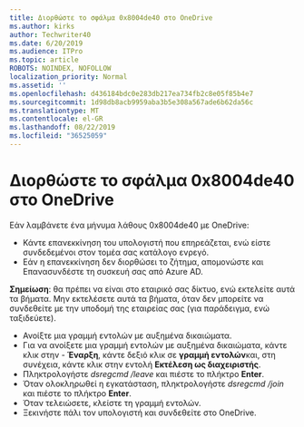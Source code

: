 ```yaml
---
title: Διορθώστε το σφάλμα 0x8004de40 στο OneDrive
ms.author: kirks
author: Techwriter40
ms.date: 6/20/2019
ms.audience: ITPro
ms.topic: article
ROBOTS: NOINDEX, NOFOLLOW
localization_priority: Normal
ms.assetid: ''
ms.openlocfilehash: d436184bdc0e283db217ea734fb2c8e05f85b4e7
ms.sourcegitcommit: 1d98db8acb9959aba3b5e308a567ade6b62da56c
ms.translationtype: MT
ms.contentlocale: el-GR
ms.lasthandoff: 08/22/2019
ms.locfileid: "36525059"
---
```

# <a name="fix-0x8004de40-error-in-onedrive"></a>Διορθώστε το σφάλμα 0x8004de40 στο OneDrive

Εάν λαμβάνετε ένα μήνυμα λάθους 0x8004de40 με OneDrive:

- Κάντε επανεκκίνηση του υπολογιστή που επηρεάζεται, ενώ είστε συνδεδεμένοι στον τομέα σας κατάλογο ενρεγό.
- Εάν η επανεκκίνηση δεν διορθώσει το ζήτημα, απομονώστε και Επανασυνδέστε τη συσκευή σας από Azure AD. 

**Σημείωση**: θα πρέπει να είναι στο εταιρικό σας δίκτυο, ενώ εκτελείτε αυτά τα βήματα. Μην εκτελέσετε αυτά τα βήματα, όταν δεν μπορείτε να συνδεθείτε με την υποδομή της εταιρείας σας (για παράδειγμα, ενώ ταξιδεύετε). 

- Ανοίξτε μια γραμμή εντολών με αυξημένα δικαιώματα. 
- Για να ανοίξετε μια γραμμή εντολών με αυξημένα δικαιώματα, κάντε κλικ στην - **Έναρξη**, κάντε δεξιό κλικ σε **γραμμή εντολών**και, στη συνέχεια, κάντε κλικ στην εντολή **Εκτέλεση ως διαχειριστής**.
- Πληκτρολογήστε *dsregcmd /leave* και πιέστε το πλήκτρο **Enter**.
- Όταν ολοκληρωθεί η εγκατάσταση, πληκτρολογήστε *dsregcmd /join* και πιέστε το πλήκτρο **Enter**.
- Όταν τελειώσετε, κλείστε τη γραμμή εντολών.
- Ξεκινήστε πάλι τον υπολογιστή και συνδεθείτε στο OneDrive.